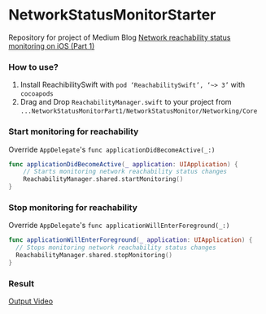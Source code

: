 # NetworkStatusMonitorStarter
Repository for project of Medium Blog [Network reachability status monitoring on iOS (Part 1)](https://medium.com/@sauvik_dolui/network-status-monitoring-on-ios-part-1-9a22276933dc#.r59gm4w8f)

### How to use?
 1. Install ReachibilitySwift with `pod ‘ReachabilitySwift’, ‘~> 3’` with `cocoapods`
 2. Drag and Drop `ReachabilityManager.swift` to your project from `...NetworkStatusMonitorPart1/NetworkStatusMonitor/Networking/Core`

### Start monitoring for reachability 

Override `AppDelegate`'s `func applicationDidBecomeActive(_:)`

```swift
func applicationDidBecomeActive(_ application: UIApplication) {
    // Starts monitoring network reachability status changes
    ReachabilityManager.shared.startMonitoring()
}
```

### Stop monitoring for reachability 

Override `AppDelegate`'s `func applicationWillEnterForeground(_:)`

```swift
func applicationWillEnterForeground(_ application: UIApplication) {
  // Stops monitoring network reachability status changes
  ReachabilityManager.shared.stopMonitoring()
}
```

### Result

[Output Video](https://raw.githubusercontent.com/sauvikatinnofied/NetworkStatusMonitorPart1/master/NetworkStatusMonitorResultBlog1.gif)
